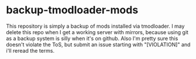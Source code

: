 # backup-tmodloader-mods
This repository is simply a backup of mods installed via tmodloader. I may delete this repo when I get a working server with mirrors, because using git as a backup system is silly when it's on github.
Also I'm pretty sure this doesn't violate the ToS, but submit an issue starting with "\[VIOLATION\]" and i'll reread the terms.
